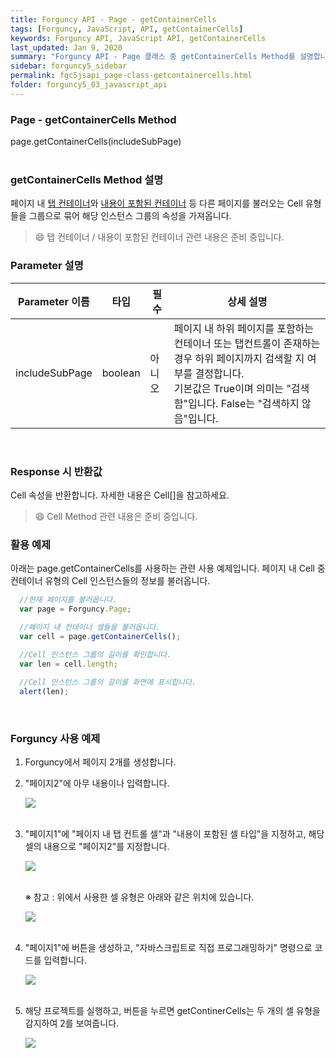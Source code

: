 ```yaml
---
title: Forguncy API - Page - getContainerCells
tags: [Forguncy, JavaScript, API, getContainerCells]
keywords: Forguncy API, JavaScript API, getContainerCells
last_updated: Jan 9, 2020
summary: "Forguncy API - Page 클래스 중 getContainerCells Method를 설명합니다."
sidebar: forguncy5_sidebar
permalink: fgc5jsapi_page-class-getcontainercells.html
folder: forguncy5_03_javascript_api
---
```


### Page - getContainerCells Method
page.getContainerCells(includeSubPage)
<br /><br />

### getContainerCells Method 설명
페이지 내 [탭 컨테이너]()와 [내용이 포함된 컨테이너]() 등 다른 페이지를 불러오는 Cell 유형들을 그룹으로 묶어 해당 인스턴스 그룹의 속성을 가져옵니다.

> 😄 탭 컨테이너 / 내용이 포함된 컨테이너 관련 내용은 준비 중입니다.

<!-- <br /><br /> 위 memo를 삭제할 때 comment 제거 -->

### Parameter 설명

| Parameter 이름 | 타입 | 필수 | 상세 설명 |
| --- | --- | --- | --- |
| includeSubPage | boolean | 아니오 | 페이지 내 하위 페이지를 포함하는 컨테이너 또는 탭컨트롤이 존재하는 경우 하위 페이지까지 검색할 지 여부를 결정합니다. <br />기본값은 True이며 의미는 "검색함"입니다. False는 "검색하지 않음"입니다. |

<br />

### Response 시 반환값
Cell 속성을 반환합니다. 자세한 내용은 Cell[]을 참고하세요.

> 😄 Cell Method 관련 내용은 준비 중입니다.

<!-- <br /><br /> 위 memo를 삭제할 때 comment 제거 -->

### 활용 예제
아래는 page.getContainerCells를 사용하는 관련 사용 예제입니다. 페이지 내 Cell 중 컨테이너 유형의 Cell 인스턴스들의 정보를 불러옵니다.
<br />

~~~javascript
  //현재 페이지를 불러옵니다.
  var page = Forguncy.Page;

  //페이지 내 컨테이너 셀들을 불러옵니다.
  var cell = page.getContainerCells();

  //Cell 인스턴스 그룹의 길이를 확인합니다.
  var len = cell.length;
  
  //Cell 인스턴스 그룹의 길이를 화면에 표시합니다.
  alert(len);
~~~

<br />

### Forguncy 사용 예제

1. Forguncy에서 페이지 2개를 생성합니다. 

2. "페이지2"에 아무 내용이나 입력합니다.

    ![]({{site.url}}/images/forguncy5/ex-ss_page-getcontainercells01.png)
    <br /><br />

3. "페이지1"에 "페이지 내 탭 컨트롤 셀"과 "내용이 포함된 셀 타입"을 지정하고, 해당 셀의 내용으로 "페이지2"를 지정합니다.

    ![]({{site.url}}/images/forguncy5/ex-ss_page-getcontainercells02.png)
    <br /><br />

    ※ 참고 : 위에서 사용한 셀 유형은 아래와 같은 위치에 있습니다.

    ![]({{site.url}}/images/forguncy5/ex-ss_page-getcontainercells04.png)
    <br /><br />

4. "페이지1"에 버튼을 생성하고, "자바스크립트로 직접 프로그래밍하기" 명령으로 코드를 입력합니다.

    ![]({{site.url}}/images/forguncy5/ex-ss_page-getcontainercells03.png)
    <br /><br />

5. 해당 프로젝트를 실행하고, 버튼을 누르면 getContinerCells는 두 개의 셀 유형을 감지하여 2를 보여줍니다.

    ![]({{site.url}}/images/forguncy5/ex-ss_page-getcontainercells05.gif)

<br /><br />